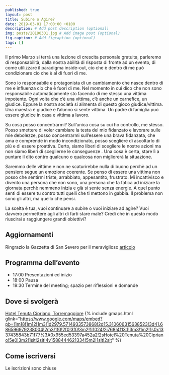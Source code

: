 ```yaml
---
published: true
layout: post
title: Subire o Agire?
date: 2019-03-01 17:00:00 +0100
description: # Add post description (optional)
img: posts/20190301.jpg # Add image post (optional)
fig-caption: # Add figcaption (optional)
tags: []
---
```

Il primo Marzo si terrà una lezione di crescita personale gratuita, parleremo di responsabilità, dalla nostra abilità di risposta di fronte ad un evento, di come utilizzare il paradigma inside-out, cio che è dentro di me può condizionare cio che è al di fuori di me.

Sono io responsabile e protagonista di un cambiamento che nasce dentro di me e influenza cio che è fuori di me. Nel momento in cui dico che non sono responsabile automaticamente sto facendo di me stesso una vittima impotente. Ogni volta che c’è una vittima, c’è anche un carnefice, un giudice. Eppure la nostra società si alimenta di questo gioco giudice/vittima. Una maestra è giudice e l’alunno si sente vittima. Un padre di famiglia può essere giudice in casa e vittima a lavoro.

Su cosa posso concentrarmi? Sull’unica cosa su cui ho controllo, me stesso. Posso smettere di voler cambiare la testa del mio fidanzato e lavorare sulle mie debolezze, posso concentrarmi sull’essere una brava fidanzata, che ama e comprende in modo incondizionato, posso scegliere di ascoltarlo di più e di essere proattiva. Certo, siamo liberi di scegliere le nostre azioni ma non siamo liberi di sceglierne le conseguenze . Una cosa è certa, stare lì a puntare il dito contro qualcuno o qualcosa non migliorerà la situazione.

Saremmo delle vittime e non ne scaturirebbe nulla di buono perchè ad un pensiero segue un emozione coerente. Se penso di essere una vittima non posso che sentirmi triste, arrabbiato, appesantito, frustrato. Mi incattivisco e divento una persona che non sono, una persona che fa fatica ad iniziare la giornata perchè nemmeno inizia e già si sente senza energie. A quel punto senti di essere tu contro tutti quelli che ti mettono in gabbia. Il problema non sono gli altri, ma quello che pensi.

La scelta è tua, vuoi continuare a subire o vuoi iniziare ad agire? Vuoi davvero permettere agli altri di farti stare male? Credi che in questo modo riuscirai a raggiungere grandi obiettivi? 

## Aggiornamenti
Ringrazio la Gazzetta di San Severo per il meraviglioso [articolo](https://www.lagazzettadisansevero.it/conoscere-se-stessi-meeting-con-selene-colapietra/)

## Programma dell’evento
* 17:00 Presentazioni ed inizio
* 18:00 Pausa
* 19:30 Termine del meeting; spazio per riflessioni e domande

## Dove si svolgerà
[Hotel Tenuta Cipriano, Torremaggiore](https://goo.gl/maps/jvMoD9CyQRdSB8zR9)
{% include gmaps.html glink="https://www.google.com/maps/embed?pb=!1m18!1m12!1m3!1d2979.5714933573868!2d15.310606315638523!3d41.686596979238004!2m3!1f0!2f0!3f0!3m2!1i1024!2i768!4f13.1!3m3!1m2!1s0x1337435843b71f77%3A0x955ed53397a452a2!2sHotel%20Tenuta%20Cipriano!5e0!3m2!1sit!2sit!4v1588444621334!5m2!1sit!2sit" %}

## Come iscriversi
Le iscrizioni sono chiuse
